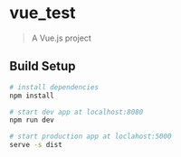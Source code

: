 # vue_test

> A Vue.js project

## Build Setup

``` bash
# install dependencies
npm install

# start dev app at localhost:8080
npm run dev

# start production app at loclahost:5000
serve -s dist
